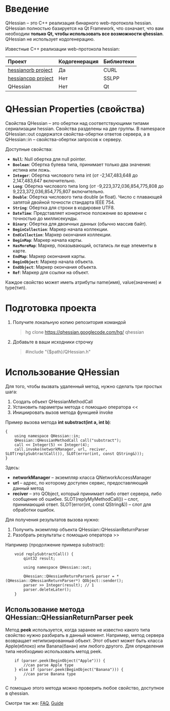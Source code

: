 # Введение #

QHessian – это С++ реализация бинарного web-протокола hessian. QHessian полностью базируется на Qt Framework, что означает, что вам необходим **только Qt, чтобы использовать все возможности qhessian**. QHessian не использует кодогенерацию.

Известные C++ реализации web-протокола hessian:

| Проект | Кодогенерация | Библиотеки |
|:-------------|:---------------------------|:---------------------|
| [hessianorb project](http://code.google.com/p/hessianorb) | Да | CURL |
| [hessiancpp project](http://sourceforge.net/projects/hessiancpp/) | Нет | SSLPP |
| QHessian | Нет | Qt |

# QHessian Properties (свойства) #

Свойства QHessian – это обертки над соответствующими типами сериализации hessian. Свойства разделены на две группы. В namespace QHessian::out содержатся свойства-обертки ответов сервера, а в QHessian::in – свойства-обертки запросов к серверу.

Доступные свойства:
  * **`Null`**: Null обертка для null pointer.
  * **`Boolean`**: Обертка булева типа, принимает только два значения: истина или ложь.
  * **`Integer`**: Обертка числового типа int (от -2,147,483,648 до 2,147,483,647 включительно.
  * **`Long`**: Обертка числового типа long (от -9,223,372,036,854,775,808 до  9,223,372,036,854,775,807 включительно.
  * **`Double`**: Обертка числового типа double (и float). Число с плавающей запятой двойной точности стандарта IEEE 754.
  * **`String`**: Обертка для строки в кодировке UTF8.
  * **`DateTime`**: Представляет конкретное положение во времени с точностью до миллисекунды.
  * **`Binary`**: Обертка для двоичных данных (обычно массив байт).
  * **`BeginCollection`**: Маркер начала коллекции.
  * **`EndCollection`**: Маркер окончания коллекции.
  * **`BeginMap`**: Маркер начала карты.
  * **`HasMoreMap`**: Маркер, показывающий, остались ли еще элементы в карте.
  * **`EndMap`**: Маркер окончания карты.
  * **`BeginObject`**:  Маркер начала объекта.
  * **`EndObject`**:  Маркер окончания объекта.
  * **`Ref`**: Маркер для ссылки на объект.

Каждое свойство может иметь атрибуты name(имя), value(значение) и type(тип).

# Подготовка проекта #

  1. Получите локальную копию репозитория командой <blockquote>hg clone <a href='https://qhessian.googlecode.com/hg/'>https://qhessian.googlecode.com/hg/</a> qhessian </blockquote>
  1. Добавьте в ваши исходники строчку <blockquote>#include "{$path}/QHessian.h"</blockquote>

# Использование QHessian #

Для того, чтобы вызвать удаленный метод, нужно сделать три простых шага:
  1. Создать объект QHessianMethodCall
  1. Установить параметры метода с помощью оператора <<
  1. Инициировать вызов метода функцией invoke

Пример вызова метода **int substract(int a, int b)**:

```
{
	using namespace QHessian::in;
	QHessian::QHessianMethodCall call("substract");
	call << Integer(5) << Integer(4);
	call.invoke(networkManager, url, reciver, SLOT(replySubtractCall()), SLOT(error(int, const QString&)));
}
```

Здесь:
  * **networkManager** – экземпляр класса QNetworkAccessManager
  * **url** – адрес, по которому доступен сервис, предоставляющий данный метод
  * **reciver** – это QObject, который принимает либо ответ сервера, либо сообщение об ошибке. SLOT(replyMyMethodCall()) – слот, принимающий ответ. SLOT(error(int, const QString&)) – слот для обработки ошибок.

Для получения результатов вызова нужно:
  1. Получить экземпляр объекта QHessian::QHessianReturnParser
  1. Разобрать результаты с помощью оператора >>

Например (продолжение примера substract):
```
	void replySubtractCall() {
		qint32 result;

		using namespace QHessian::out;

		QHessian::QHessianReturnParser& parser = *(QHessian::QHessianReturnParser*) QObject::sender();
		parser >> Integer(result); // 1
		parser.deleteLater();
	}
```

## Использование метода QHessian::QHessianReturnParser **peek** ##

Метод **peek** используется, когда заранее не известно какого типа свойство нужно разбирать в данный момент. Например, метод сервера возвращает нетипизированный объект. Этот объект может быть класса Apple(яблоко) или Banana(банан) или любого другого. Для определения типа необходимо использовать метод peek.

```
	if (parser.peek(BeginObject("Apple"))) {
		//can parse Apple type
	} else if (parser.peek(BeginObject("Banana"))) {
		//can parse Banana type
	}
```

С помощью этого метода можно проверить любое свойство, доступное в qhessian.

Смотри так же: [FAQ](http://code.google.com/p/qhessian/wiki/FAQ), [Guide](http://code.google.com/p/qhessian/wiki/Guide)